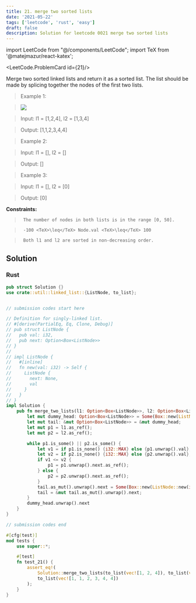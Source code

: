 ```yaml
---
title: 21. merge two sorted lists
date: '2021-05-22'
tags: ['leetcode', 'rust', 'easy']
draft: false
description: Solution for leetcode 0021 merge two sorted lists
---
```

import LeetCode from "@/components/LeetCode";
import TeX from '@matejmazur/react-katex';

<LeetCode.ProblemCard id={21}/>
 

  Merge two sorted linked lists and return it as a sorted list. The list should be made by splicing together the nodes of the first two lists.

   

 >   Example 1:

 >   ![](https://assets.leetcode.com/uploads/2020/10/03/merge_ex1.jpg)

 >   Input: l1 <TeX>=</TeX> [1,2,4], l2 <TeX>=</TeX> [1,3,4]

 >   Output: [1,1,2,3,4,4]

  

 >   Example 2:

  

 >   Input: l1 <TeX>=</TeX> [], l2 <TeX>=</TeX> []

 >   Output: []

  

 >   Example 3:

  

 >   Input: l1 <TeX>=</TeX> [], l2 <TeX>=</TeX> [0]

 >   Output: [0]

  

   

  **Constraints:**

  

 >   	The number of nodes in both lists is in the range [0, 50].

 >   	-100 <TeX>\leq</TeX> Node.val <TeX>\leq</TeX> 100

 >   	Both l1 and l2 are sorted in non-decreasing order.


## Solution
### Rust
```rust
pub struct Solution {}
use crate::util::linked_list::{ListNode, to_list};


// submission codes start here

// Definition for singly-linked list.
// #[derive(PartialEq, Eq, Clone, Debug)]
// pub struct ListNode {
//   pub val: i32,
//   pub next: Option<Box<ListNode>>
// }
// 
// impl ListNode {
//   #[inline]
//   fn new(val: i32) -> Self {
//     ListNode {
//       next: None,
//       val
//     }
//   }
// }
impl Solution {
    pub fn merge_two_lists(l1: Option<Box<ListNode>>, l2: Option<Box<ListNode>>) -> Option<Box<ListNode>> {
        let mut dummy_head: Option<Box<ListNode>> = Some(Box::new(ListNode::new(0)));
        let mut tail: &mut Option<Box<ListNode>> = &mut dummy_head;
        let mut p1 = l1.as_ref();
        let mut p2 = l2.as_ref();

        while p1.is_some() || p2.is_some() {
            let v1 = if p1.is_none() {i32::MAX} else {p1.unwrap().val};
            let v2 = if p2.is_none() {i32::MAX} else {p2.unwrap().val};
            if v1 <= v2 {
                p1 = p1.unwrap().next.as_ref();
            } else {
                p2 = p2.unwrap().next.as_ref();
            }
            tail.as_mut().unwrap().next = Some(Box::new(ListNode::new(i32::min(v1, v2))));
            tail = &mut tail.as_mut().unwrap().next;    
        }
        dummy_head.unwrap().next
    }
}

// submission codes end

#[cfg(test)]
mod tests {
    use super::*;

    #[test]
    fn test_21() {
        assert_eq!(
            Solution::merge_two_lists(to_list(vec![1, 2, 4]), to_list(vec![1, 3, 4])),
            to_list(vec![1, 1, 2, 3, 4, 4])
        );
    }
}

```
